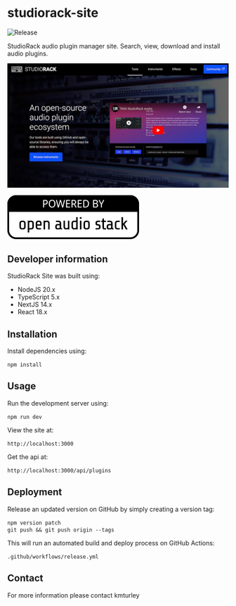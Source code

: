 # studiorack-site

![Release](https://github.com/studiorack/studiorack-site/workflows/Release/badge.svg)

StudioRack audio plugin manager site. Search, view, download and install audio plugins.

![StudioRack Site](/screenshot.jpg)

<a href="https://github.com/open-audio-stack" target="_blank"><img src="https://raw.githubusercontent.com/open-audio-stack/open-audio-stack-registry/refs/heads/main/src/assets/powered-by-open-audio-stack.svg" alt="Powered by Open Audio Stack"></a>

## Developer information

StudioRack Site was built using:

- NodeJS 20.x
- TypeScript 5.x
- NextJS 14.x
- React 18.x

## Installation

Install dependencies using:

    npm install

## Usage

Run the development server using:

    npm run dev

View the site at:

    http://localhost:3000

Get the api at:

    http://localhost:3000/api/plugins

## Deployment

Release an updated version on GitHub by simply creating a version tag:

    npm version patch
    git push && git push origin --tags

This will run an automated build and deploy process on GitHub Actions:

    .github/workflows/release.yml

## Contact

For more information please contact kmturley
